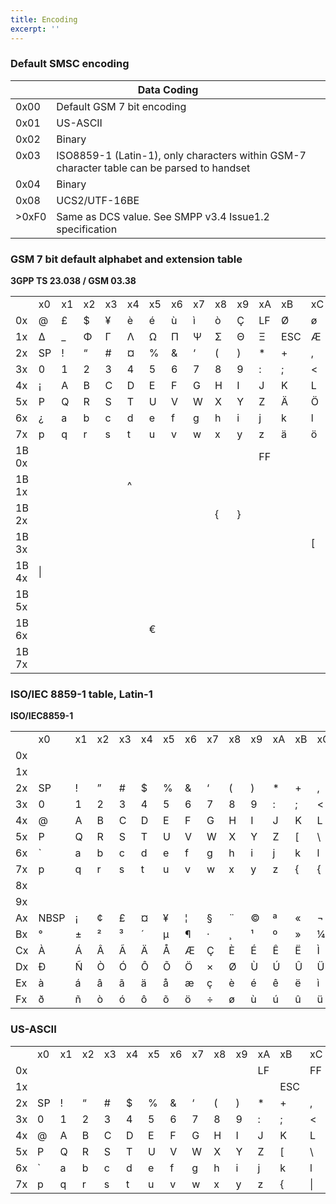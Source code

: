 ```yaml
---
title: Encoding
excerpt: ''
---
```

### Default SMSC encoding

<div class="magic-block-html">
    <div class="marked-table">
        <table>
            <thead valign="bottom">
            <tr class="row-odd">
                <th class="head" colspan="2">Data Coding</th>
            </tr>
            </thead>
            <tbody valign="top">
            <tr class="row-even">
                <td>0x00</td>
                <td>Default GSM 7 bit encoding</td>
            </tr>
            <tr class="row-odd">
                <td>0x01</td>
                <td>US-ASCII</td>
            </tr>
            <tr class="row-even">
                <td>0x02</td>
                <td>Binary</td>
            </tr>
            <tr class="row-odd">
                <td>0x03</td>
                <td>ISO8859-1 (Latin-1), only characters within GSM-7 character table can be parsed to handset</td>
            </tr>
            <tr class="row-even">
                <td>0x04</td>
                <td>Binary</td>
            </tr>
            <tr class="row-odd">
                <td>0x08</td>
                <td>UCS2/UTF-16BE</td>
            </tr>
            <tr class="row-even">
                <td>&gt;0xF0</td>
                <td>Same as DCS value. See SMPP v3.4 Issue1.2 specification</td>
            </tr>
            </tbody>
        </table>
    </div>
</div>

### GSM 7 bit default alphabet and extension table

**3GPP TS 23.038 / GSM 03.38**

||||||||||||||||||
|------|---|---|---|---|---|---|---|---|---|---|---|---|---|---|---|---|
||x0 |x1 |x2 |x3 |x4 |x5 |x6 |x7 |x8 |x9 |xA |xB |xC |xD |xE |xF |
|0x    |@  |£  |$  |¥  |è  |é  |ù  |ì  |ò  |Ç  |LF |Ø  |ø  |CR |Å  |å  |
|1x    |Δ  |_  |Φ  |Γ  |Λ  |Ω  |Π  |Ψ  |Σ  |Θ  |Ξ  |ESC|Æ  |æ  |ß  |É  |
|2x    |SP |!  |“  |#  |¤  |%  |&  |‘  |(  |)  |*  |+  |,  |   |.  |/  |
|3x    |0  |1  |2  |3  |4  |5  |6  |7  |8  |9  |:  |;  |<  |=  |>  |?  |
|4x    |¡  |A  |B  |C  |D  |E  |F  |G  |H  |I  |J  |K  |L  |M  |N  |O  |
|5x    |P  |Q  |R  |S  |T  |U  |V  |W  |X  |Y  |Z  |Ä  |Ö  |Ñ  |Ü  |§  |
|6x    |¿  |a  |b  |c  |d  |e  |f  |g  |h  |i  |j  |k  |l  |m  |n  |o  |
|7x    |p  |q  |r  |s  |t  |u  |v  |w  |x  |y  |z  |ä  |ö  |ñ  |ü  |à  |
|1B 0x |   |   |   |   |   |   |   |   |   |   |FF |   |   |   |   |   |
|1B 1x |   |   |   |   |^  |   |   |   |   |   |   |   |   |   |   |   |
|1B 2x |   |   |   |   |   |   |   |   |{  |}  |   |   |   |   |   |\  |
|1B 3x |   |   |   |   |   |   |   |   |   |   |   |   |[  |~  |]  |   |
|1B 4x |&#124; |   |   |   |   |   |   |   |   |   |   |   |   |   |   |   |
|1B 5x |   |   |   |   |   |   |   |   |   |   |   |   |   |   |   |   |
|1B 6x |   |   |   |   |   |€  |   |   |   |   |   |   |   |   |   |   |
|1B 7x |   |   |   |   |   |   |   |   |   |   |   |   |   |   |   |   |


### ISO/IEC 8859-1 table, Latin-1

**ISO/IEC8859-1**

||||||||||||||||||
|------|---|---|---|---|---|---|---|---|---|---|---|---|---|---|---|---|
||x0 |x1 |x2 |x3 |x4 |x5 |x6 |x7 |x8 |x9 |xA |xB |xC |xD |xE |xF |
|0x    |   |   |   |   |   |   |   |   |   |   |   |   |   |   |   |   |
|1x    |   |   |   |   |   |   |   |   |   |   |   |   |   |   |   |   |
|2x    |SP |!  |”  |#  |$  |%  |&  |‘  |(  |)  |*  |+  |,  |   |.  |/  |
|3x    |0  |1  |2  |3  |4  |5  |6  |7  |8  |9  |:  |;  |<  |=  |>  |?  |
|4x    |@  |A  |B  |C  |D  |E  |F  |G  |H  |I  |J  |K  |L  |M  |N  |O  |
|5x    |P  |Q  |R  |S  |T  |U  |V  |W  |X  |Y  |Z  |[  |\  |]  |^  |_  |
|6x    |`  |a  |b  |c  |d  |e  |f  |g  |h  |i  |j  |k  |l  |m  |n  |o  |
|7x    |p  |q  |r  |s  |t  |u  |v  |w  |x  |y  |z  |{  |{  |}  |~  |   |
|8x    |   |   |   |   |   |   |   |   |   |   |   |   |   |   |   |   |
|9x    |   |   |   |   |   |   |   |   |   |   |   |   |   |   |   |   |
|Ax    |NBSP|¡  |¢  |£  |¤  |¥  |¦  |§  |¨  |©  |ª  |«  |¬  |SHY|®  |¯  |
|Bx    |°  |±  |²  |³  |´  |µ  |¶  |·  |¸  |¹  |º  |»  |¼  |½  |¾  |¿  |
|Cx    |À  |Á  |Â  |Ã  |Ä  |Å  |Æ  |Ç  |È  |É  |Ê  |Ë  |Ì  |Í  |Î  |Ï  |
|Dx    |Ð  |Ñ  |Ò  |Ó  |Ô  |Õ  |Ö  |×  |Ø  |Ù  |Ú  |Û  |Ü  |Ý  |Þ  |ß  |
|Ex    |à  |á  |â  |ã  |ä  |å  |æ  |ç  |è  |é  |ê  |ë  |ì  |í  |î  |ï  |
|Fx    |ð  |ñ  |ò  |ó  |ô  |õ  |ö  |÷  |ø  |ù  |ú  |û  |ü  |ý  |þ  |ÿ  |


### US-ASCII

||||||||||||||||||
|------|---|---|---|---|---|---|---|---|---|---|---|---|---|---|---|---|
||x0 |x1 |x2 |x3 |x4 |x5 |x6 |x7 |x8 |x9 |xA |xB |xC |xD |xE |xF |
|0x    |   |   |   |   |   |   |   |   |   |   |LF |   |FF |CR |   |   |
|1x    |   |   |   |   |   |   |   |   |   |   |   |ESC|   |   |   |   |
|2x    |SP |!  |“  |#  |$  |%  |&  |‘  |(  |)  |*  |+  |,  |   |.  |/  |
|3x    |0  |1  |2  |3  |4  |5  |6  |7  |8  |9  |:  |;  |<  |=  |>  |?  |
|4x    |@  |A  |B  |C  |D  |E  |F  |G  |H  |I  |J  |K  |L  |M  |N  |O  |
|5x    |P  |Q  |R  |S  |T  |U  |V  |W  |X  |Y  |Z  |[  |\  |]  |^  |_  |
|6x    |`  |a  |b  |c  |d  |e  |f  |g  |h  |i  |j  |k  |l  |m  |n  |o  |
|7x    |p  |q  |r  |s  |t  |u  |v  |w  |x  |y  |z  |{  |&#124; |}  |~  |   |


